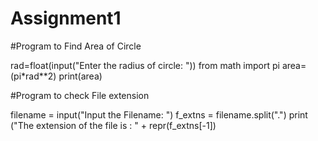 # Assignment1

#Program to Find Area of Circle

rad=float(input("Enter the radius of circle: "))
from math import pi
area=(pi*rad**2)
print(area)

#Program to check File extension

filename = input("Input the Filename: ")
f_extns = filename.split(".")
print ("The extension of the file is : " + repr(f_extns[-1])
